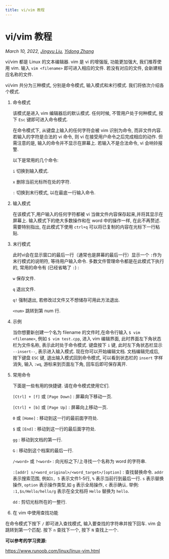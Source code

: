 ```yaml
---
title: vi/vim 教程
---
```


# vi/vim 教程

*March 10, 2022, [Jingyu Liu](mailto:381258337@qq.com), [Yidong Zhang](mailto:2308353627@qq.com)*

vi/vim 都是 Linux 的文本编辑器. vim 是 vi 的增强版, 功能更加强大, 我们推荐使用 vim. 输入 `vim <filename>` 即可进入相应的文件. 若没有对应的文件, 会新建相应名称的文件.

vi/vim 共分为三种模式, 分别是命令模式, 输入模式和末行模式. 我们将依次介绍各个模式.

1. 命令模式

    该模式是进入 vim 编辑器后的默认模式. 任何时候, 不管用户处于何种模式, 按下 `Esc` 键即可进入命令模式.

    在命令模式下, 从键盘上输入的任何字符会被 vim 识别为命令, 而非文件内容. 若输入的字符是合法的 vi 命令, 则 vi 在接受用户命令之后完成相应的动作. 但需注意的是, 输入的命令并不显示在屏幕上. 若输入不是合法命令, vi 会响铃报警.

    以下是常用的几个命令:

    `i` 切换到输入模式.

    `x` 删除当前光标所在处的字符.

    `:` 切换到末行模式, 以在最底一行输入命令.

1. 输入模式

    在该模式下,用户输入的任何字符都被 vi 当做文件内容保存起来,并将其显示在屏幕上. 输入模式下的绝大多数操作和在 word 中的操作一样, 在此不再赘述. 需要特别指出, 在此模式下使用 `ctrl+q` 可以将已复制的内容在光标下一行粘贴.

1. 末行模式

    此时vi会在显示窗口的最后一行（通常也是屏幕的最后一行）显示一个 `:`作为末行模式的说明符, 等待用户输入命令. 多数文件管理命令都是在此模式下执行的, 常用的命令有 (已经省略了 `:`) :

    `w` 保存文件.

    `q` 退出文件.

    `q!` 强制退出, 若修改过文件又不想储存可用此方法退出.

    `<num>` 跳转到第 num 行.

1. 示例

    当你想要新创建一个名为 filename 的文件时,在命令行输入 `$ vim <filename>`, 例如 `$ vim test.cpp`, 进入 vim 编辑界面, 此时界面左下角状态栏为文件名称, 表示此时处于命令模式. 键盘按下 `i` 键, 此时左下角状态栏显示 `--insert--`, 表示进入输入模式. 现在你可以开始编辑文档. 文档编辑完成后, 按下键盘 `ESC` 键, 退出输入模式回到命令模式, 可以看到状态栏的 `insert` 字样消失, 输入 `:wq`, 游标来到页面左下角, 回车后即可保存离开.

1. 常用命令

    下面是一些有用的快捷键. 请在命令模式使用它们.

    `[Ctrl] + [f]` 或 `[Page Down]` : 屏幕向下移动一页.

    `[Ctrl] + [b]` 或 `[Page Up]` : 屏幕向上移动一页.

    `0` 或 `[Home]` : 移动到这一行的最前面字符处.

    `$` 或 `[End]` : 移动到这一行的最后面字符处.

    `gg` : 移动到文档的第一行.

    `G` : 移动到这个档案的最后一行.

    `/<word>` 或 `?<word>` : 向光标之下/上寻找一个名称为 word 的字符串.

    `:[addr] s/<word_original>/<word_target>/[option]` :  查找替换命令. `addr` 表示搜索范围, 例如`1, 5` 表示文件1-5行, `%` 表示当前行到最后一行. `s` 表示替换操作, `option` 表示操作类型,如 `g` 表示全局操作, `c` 表示确认. 举例: `:1,$s/Hello/hello/g` 表示在全文档将 `Hello` 替换为 `hello`.

    `dd` : 剪切光标所在的一整行.

1. 在 vim 中使用查找功能

在命令模式下按下 `/` 即可进入查找模式, 输入要查找的字符串并按下回车. vim 会跳转到第一个匹配. 按下 `n` 查找下一个, 按下 `N` 查找上一个.

**可以参考的学习资源:**

<https://www.runoob.com/linux/linux-vim.html>
